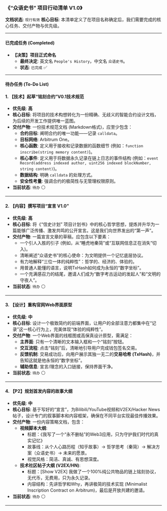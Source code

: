 
### **《“众语史书” 项目行动清单 V1.0》**

**文档状态**: `现行有效`
**核心目标**: 本清单定义了在项目名称确定后，我们需要完成的核心任务、交付产物与优先级。

---

#### **已完成任务 (Completed)**

*   **【决策】项目正式命名**
    *   **最终决定**: 英文名 `People's History`，中文名 `众语史书`。
    *   **状态**: `已完成` ✅

---

#### **待办任务 (To-Do List)**

#### **1. 【技术】起草“铭刻合约”V0.1技术规范**

*   **优先级**: **高**
*   **核心目标**: 将项目的技术构想转化为一份精确、无歧义的智能合约设计文档，为后续的开发工作提供唯一蓝图。
*   **交付产物**: 一份技术规范文档 (Markdown格式)，应至少包含：
    *   **合约目标**: 阐明合约的唯一功能——记录 `calldata`。
    *   **目标网络**: Arbitrum One。
    *   **核心函数**: 定义用于接收和记录数据的函数细节 (例如：`function inscribe(string memory content)`)。
    *   **核心事件**: 定义用于将数据永久记录在链上日志的事件结构 (例如：`event Record(address indexed author, uint256 indexed blockNumber, string content)`)。
    *   **数据结构**: 明确 `calldata` 的处理方式。
    *   **安全性考量**: 强调合约的极简性与无管理权限原则。
*   **当前状态**: `待办` ⚪

---

#### **2. 【内容】撰写项目“宣言 V1.0”**

*   **优先级**: **高**
*   **核心目标**: 将《“信史计划” 项目计划书》中的核心哲学思想，提炼并升华为一篇能够广泛传播、激发共鸣的公开宣言。这是我们向世界发出的“第一声”。
*   **交付产物**: 一篇宣言文章的草稿，应包含以下要素：
    *   一个引人入胜的引子 (例如，从“睡虎地秦简”或“互联网信息正在消失”切入)。
    *   清晰阐述“众语史书”的核心使命：为文明提供一个记忆底层协议。
    *   有力地解释“三位一体的纯粹性”：哲学的、经济的、体验的。
    *   用普通人能懂的语言，说明TxHash如何成为永恒的“数字坐标”。
    *   一个充满感召力的结尾，邀请人们成为“数字考古运动的发起人”和“文明的守夜人”。
*   **当前状态**: `待办` ⚪

---

#### **3. 【设计】重构官网Web界面原型**

*   **优先级**: **中**
*   **核心目标**: 设计一个极致简约的前端界面，让用户的全部注意力都集中在“记录”这一核心行为上，完美体现“体验的纯粹性”。
*   **交付产物**: 一个Web界面的线框图或高保真设计原型，需满足：
    *   **主界面**: 只有一个清晰的文本输入框和一个“铭刻”按钮。
    *   **交互流程**: 点击“铭刻”后，清晰地引导用户完成钱包签名交易。
    *   **反馈机制**: 交易成功后，向用户展示其独一无二的**交易哈希 (TxHash)**，并告知这就是他永恒的“数字坐标”。
    *   **辅助信息**: 宣言/理念的入口链接，保持界面干净。
*   **当前状态**: `待办` ⚪

---

#### **4. 【P2】规划首发内容的故事大纲**

*   **优先级**: **中**
*   **核心目标**: 基于写好的“宣言”，为Bilibili/YouTube视频和V2EX/Hacker News帖子，设计专门的叙事脚本和内容框架，确保在不同平台实现最佳传播效果。
*   **交付产物**: 一份内容策略文档，包含：
    *   **视频脚本大纲**:
        *   标题：《我写了一个“永不删帖”的Web3应用，只为守护我们时代的真实记忆》
        *   故事线：从个人心路历程（知乎故事）-> 哲学思考（秦简）-> 解决方案（众语史书）-> 未来的愿景。
        *   视觉风格：简洁、真诚、有思想深度。
    *   **技术社区帖子大纲 (V2EX/HN)**:
        *   标题：[Show V2EX] 我做了一个100%纯公共物品的链上铭刻协议，无代币，无费用，只为永久记录。
        *   内容结构：先讲哲学和Why，再讲极简的技术实现 (Minimalist Inscription Contract on Arbitrum)，最后是开放共建的邀请。
*   **当前状态**: `待办` ⚪

---